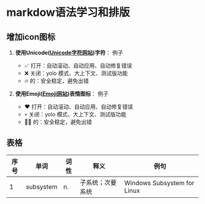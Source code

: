 # markdow语法学习和排版

## 增加icon图标
1. **使用Unicode([Unicode字符网站](https://emojipedia.org/))字符**：
    例子
   * ✅ 打开：自动滚动、自动应用、自动修复错误
   * ❌ 关闭：yolo 模式、大上下文、测试版功能
   * 🔥 的：安全稳定，避免出错
  
2. **使用Emoji([Emoji网站](https://emojipedia.org/))表情图标**：
    例子
   * ❤️ 打开：自动滚动、自动应用、自动修复错误
   * 💀 关闭：yolo 模式、大上下文、测试版功能
   * 🧛‍♂️ 的：安全稳定，避免出错
## 表格

| 序号 | 单词      | 词性  | 释义                      | 例句                                  |
| ---- | --------- | ----- | ------------------------- | ------------------------------------- |
| 1    | subsystem | n.    | 子系统；次要系统          | Windows Subsystem for Linux           |